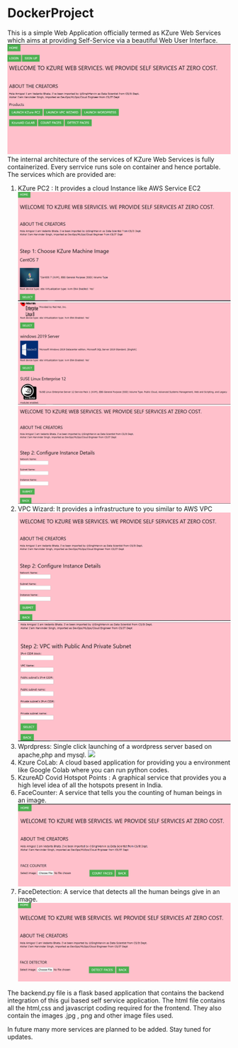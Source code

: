 # DockerProject
This is a simple Web Application officially termed as KZure Web Services which aims at providing Self-Service via a beautiful Web User Interface.
![](output/home.png)
The internal architecture of the services of KZure Web Services is fully containerized. Every serrvice runs sole on container and hence portable.
The services which are provided are:
  1) KZure PC2 : It provides a cloud Instance like AWS Service EC2
  ![](output/instance1.png)
  ![](output/instance3.png)
  ![](output/instance2.png)
  2) VPC Wizard: It provides a infrastructure to you similar to AWS VPC
  ![](output/vpc1.png)
  ![](output/vpc2.png)
  3) Wprdpress: Single click launching of a wordpress server based on apache,php and mysql.
  ![](output/wordpress.png)
  4) Kzure CoLab: A cloud based application for providing you a environment like Google Colab where you can run python codes.
  5) KzureAD Covid Hotspot Points : A graphical service that provides you a high level idea of all the hotspots present in India.
  6) FaceCounter: A service that tells you the counting of human beings in an image.
  ![](output/count.png)
  7) FaceDetection: A service that detects all the human beings give in an image.
  ![](output/detection.png)
 

 The backend.py file is a flask based application that contains the backend integration of this gui based self service application. 
 The html file contains all the html,css and javascript coding required for the frontend. They also contain the images .jpg , png and other image files used.

 In future many more services are planned to be added. Stay tuned for updates.



